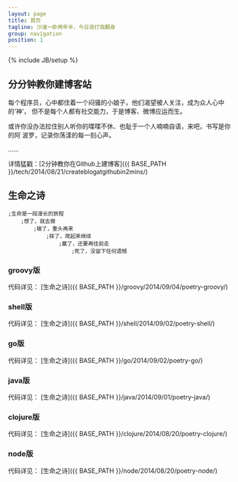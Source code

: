 ```yaml
---
layout: page
title: 首页
tagline: 沙滩一卧两年半，今日浪打我翻身
group: navigation
position: 1
---
```

{% include JB/setup %}


## 分分钟教你建博客站 ##

每个程序员，心中都住着一个闷骚的小娘子，他们渴望被人关注，成为众人心中的‘神’，
但不是每个人都有社交能力，于是博客、微博应运而生。

或许你没办法拉住别人听你的喋喋不休、也耻于一个人喃喃自语，来吧，书写是你的阿
波罗，记录你荡漾的每一刻心声。

......

详情猛戳：[2分钟教你在Github上建博客]({{ BASE_PATH }}/tech/2014/08/21/createblogatgithubin2mins/)


## 生命之诗 ##

    ;生命是一段漫长的旅程  
        ;想了，就去做  
            ;输了，重头再来  
                ;摔了，爬起来继续  
                    ;赢了，还要再往前走  
                        ;死了，没留下任何遗憾

### groovy版 ###

代码详见： [生命之诗]({{ BASE_PATH }}/groovy/2014/09/04/poetry-groovy/)

### shell版 ###

代码详见： [生命之诗]({{ BASE_PATH }}/shell/2014/09/02/poetry-shell/)

### go版 ###

代码详见： [生命之诗]({{ BASE_PATH }}/go/2014/09/02/poetry-go/)

### java版 ###

代码详见： [生命之诗]({{ BASE_PATH }}/java/2014/09/01/poetry-java/)

### clojure版 ###

代码详见： [生命之诗]({{ BASE_PATH }}/clojure/2014/08/20/poetry-clojure/)

### node版 ###

代码详见： [生命之诗]({{ BASE_PATH }}/node/2014/08/20/poetry-node/)
